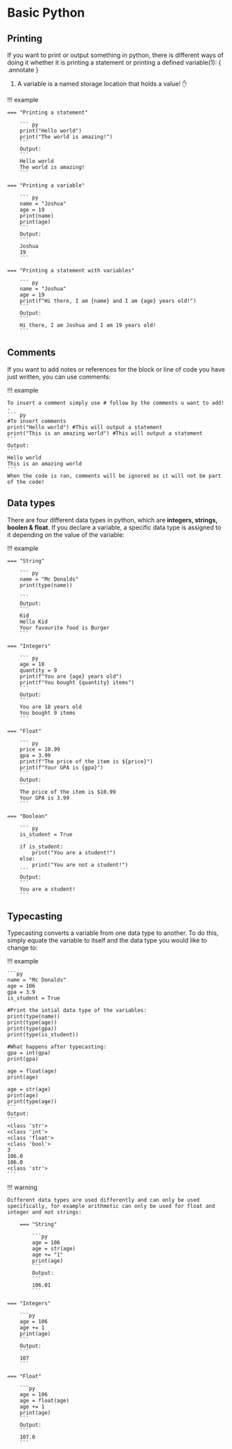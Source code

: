 # Basic Python

## Printing
If you want to print or output something in python, there is different ways of doing it whether it is printing a statement or printing a defined variable(1):
{ .annotate }

1. A variable is a named storage location that holds a value! ✋

!!! example

    === "Printing a statement"

        ``` py
        print("Hello world")
        print("The world is amazing!")
        ```
        Output: 
        ```
        Hello world
        The world is amazing!
        ```

    === "Printing a variable"

        ``` py
        name = "Joshua"
        age = 19
        print(name)
        print(age)
        ```
        Output: 
        ```
        Joshua 
        19
        ```
        
    === "Printing a statement with variables"

        ``` py
        name = "Joshua"
        age = 19
        print(f"Hi there, I am {name} and I am {age} years old!")
        ```
        Output: 
        ```
        Hi there, I am Joshua and I am 19 years old!
        ```

## Comments
If you want to add notes or references for the block or line of code you have just written, you can use comments: 

!!! example

    To insert a comment simply use # follow by the comments u want to add! - 
    ``` py
    #To insert comments 
    print("Hello world") #This will output a statement 
    print("This is an amazing world") #This will output a statement 
    ```
    Output:
    ```
    Hello world 
    This is an amazing world
    ```
    When the code is ran, comments will be ignored as it will not be part of the code! 

## Data types
There are four different data types in python, which are **integers, strings, boolen & float**. If you declare a variable, a specific data type is assigned to it depending on the value of the variable:

!!! example

    === "String"
    
        ``` py
        name = "Mc Donalds"
        print(type(name))
     
        ```
        Output: 
        ```
        Kid
        Hello Kid
        Your favourite food is Burger
        ```

    === "Integers"

        ``` py
        age = 18
        quantity = 9
        print(f"You are {age} years old")
        print(f"You bought {quantity} items")
        ```
        Output: 
        ```
        You are 18 years old 
        You bought 9 items 
        ```
        
    === "Float"

        ``` py
        price = 10.99
        gpa = 3.99
        print(f"The price of the item is ${price}")
        print(f"Your GPA is {gpa}")
        ```
        Output: 
        ```
        The price of the item is $10.99
        Your GPA is 3.99
        ```
        
    === "Boolean"

        ``` py
        is_student = True

        if is_student:
            print("You are a student!")
        else: 
            print("You are not a student!")
        ```
        Output: 
        ```
        You are a student!
        ```

## Typecasting
Typecasting converts a variable from one data type to another. To do this, simply equate the variable to itself and the data type you would like to change to: 

!!! example

    ```py
    name = "Mc Donalds"
    age = 106
    gpa = 3.9
    is_student = True

    #Print the intial data type of the variables:
    print(type(name))
    print(type(age))
    print(type(gpa))
    print(type(is_student))

    #What happens after typecasting:
    gpa = int(gpa)
    print(gpa)

    age = float(age)
    print(age)

    age = str(age)
    print(age)
    print(type(age))
    ```
    Output:
    ```
    <class 'str'>
    <class 'int'>
    <class 'float'>
    <class 'bool'>
    3
    106.0
    106.0
    <class 'str'>
    ```

!!! warning
   
    Different data types are used differently and can only be used specifically, for example arithmetic can only be used for float and integer and not strings:

        === "String"
    
            ```py
            age = 106
            age = str(age) 
            age += "1" 
            print(age)
            ```
            Output:
            ```
            106.01
            ```

    === "Integers"

        ```py
        age = 106
        age += 1
        print(age)
        ```
        Output:
        ```
        107
        ```

    === "Float"

        ```py
        age = 106
        age = float(age)
        age += 1
        print(age)
        ```
        Output:
        ```
        107.0
        ```



